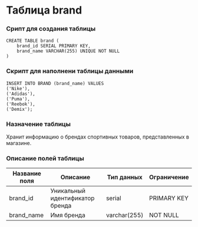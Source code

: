 # Таблица brand

### Срипт для создания таблицы

```
CREATE TABLE brand (
    brand_id SERIAL PRIMARY KEY,
    brand_name VARCHAR(255) UNIQUE NOT NULL
)
```
### Скрипт для наполнени таблицы данными

```
INSERT INTO BRAND (brand_name) VALUES
('Nike'),
('Adidas'),
('Puma'),
('Reebok'),
('Demix');
```

### Назначение таблицы

Хранит информацию о брендах спортивных товаров, представленных в магазине.

### Описание полей таблицы

|Название поля|Описание|Тип данных|Ограничение|
|-|-|-|-|
|brand_id|Уникальный идентификатор бренда|serial|PRIMARY KEY|
|brand_name|Имя бренда|varchar(255)|NOT NULL|
